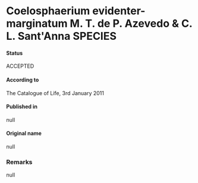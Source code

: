 Coelosphaerium evidenter-marginatum M. T. de P. Azevedo & C. L. Sant'Anna SPECIES
=======

#### Status
ACCEPTED

#### According to
The Catalogue of Life, 3rd January 2011

#### Published in
null

#### Original name
null

### Remarks
null